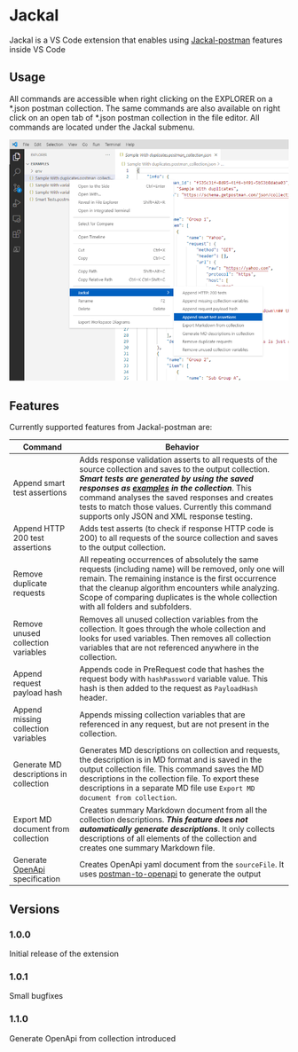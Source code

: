 # Jackal 

Jackal is a VS Code extension that enables using [Jackal-postman](https://www.npmjs.com/package/jackal-postman) features inside VS Code

## Usage
All commands are accessible when right clicking on the EXPLORER on a *.json postman collection. The same commands are also available on right click on an open tab of *.json postman collection in the file editor. All commands are located under the Jackal submenu.

![Example](https://github.com/ile2807/jackal-plugin/raw/main/images/contextMenuExample.png)

## Features

Currently supported features from Jackal-postman are:

|Command   |Behavior   |
|---|---|
|Append smart test assertions|Adds response validation asserts to all requests of the source collection and saves to the output collection. ***Smart tests are generated by using the saved responses as [examples](https://learning.postman.com/docs/sending-requests/responses/) in the collection***. This command analyses the saved responses and creates tests to match those values. Currently this command supports only JSON and XML response testing.|
|Append HTTP 200 test assertions      |Adds test asserts (to check if response HTTP code is 200) to all requests of the source collection and saves to the output collection.| 
|Remove duplicate requests   |All repeating occurrences of absolutely the same requests (including name) will be removed, only one will remain. The remaining instance is the first occurrence that the cleanup algorithm encounters while analyzing. Scope of comparing duplicates is the whole collection with all folders and subfolders. |
|Remove unused collection variables   |Removes all unused collection variables from the collection. It goes through the whole collection and looks for used variables. Then removes all collection variables that are not referenced anywhere in the collection.|
|Append request payload hash| Appends code in PreRequest code that hashes the request body with `hashPassword` variable value. This hash is then added to the request as `PayloadHash` header. 
|Append missing collection variables|Appends missing collection variables that are referenced in any request, but are not present in the collection.|
|Generate MD descriptions in collection|Generates MD descriptions on collection and requests, the description is in MD format and is saved in the output collection file. This command saves the MD descriptions in the collection file. To export these descriptions in a separate MD file use `Export MD document from collection`.|
|Export MD document from collection|Creates summary Markdown document from all the collection descriptions. ***This feature does not automatically generate descriptions***.  It only collects descriptions of all elements of the collection and creates one summary Markdown file.|
Generate [OpenApi](https://swagger.io/specification/) specification|Creates OpenApi yaml document from the `sourceFile`. It uses [postman-to-openapi](https://www.npmjs.com/package/postman-to-openapi) to generate the output|


## Versions
### 1.0.0

Initial release of the extension

### 1.0.1
Small bugfixes

### 1.1.0
Generate OpenApi from collection introduced